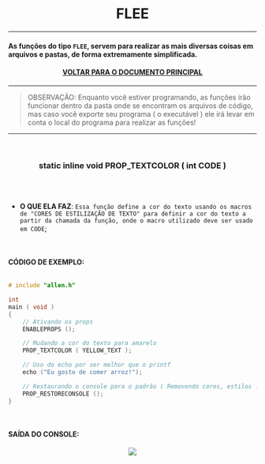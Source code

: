 <h1 align="center"> FLEE </h1>

---

#### As funções do tipo ` FLEE `, servem para realizar as mais diversas coisas em arquivos e pastas, de forma extremamente simplificada. 

#### <p align="center"> <a href="https://github.com/AllenoBoy/allen.h" title="Retornar a documentação."> VOLTAR PARA O DOCUMENTO PRINCIPAL</a> </p>

---

> OBSERVAÇÃO: Enquanto você estiver programando, as funções irão funcionar dentro da pasta onde se encontram os arquivos de código, mas caso você exporte seu programa ( o executável ) ele irá levar em conta o local do programa para realizar as funções! 

---
































<br>

<h3 align="center"> static inline void PROP_TEXTCOLOR ( int CODE ) </h3> 

<br>
<br>

- **O QUE ELA FAZ**: `Essa função define a cor do texto usando os macros de "CORES DE ESTILIZAÇÃO DE TEXTO" para definir a cor do texto a partir da chamada da função, onde o macro utilizado deve ser usado em CODE`;

<br>

#### CÓDIGO DE EXEMPLO:

```c

# include "allen.h"

int 
main ( void )
{      
    // Ativando os props
    ENABLEPROPS ();

    // Mudando a cor do texto para amarelo
    PROP_TEXTCOLOR ( YELLOW_TEXT );

    // Uso do echo por ser melhor que o printf
    echo ("Eu gosto de comer arroz!");

    // Restaurando o console para o padrão ( Removendo cores, estilos ... )
    PROP_RESTORECONSOLE ();
}

```

<br>

#### SAÍDA DO CONSOLE:

<p align="center">
  <img src="https://user-images.githubusercontent.com/114815898/232172410-6c170dfc-8957-469b-a473-634864874976.png">
</p>
